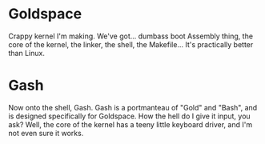 # Goldspace
Crappy kernel I'm making. We've got... dumbass boot Assembly thing, the core of the kernel, the linker, the shell, the Makefile... 
It's practically better than Linux.
# Gash
Now onto the shell, Gash. Gash is a portmanteau of "Gold" and "Bash", and is designed specifically for Goldspace. How the hell do I give it input, you ask? Well, the core of the kernel has a teeny little keyboard driver, and I'm not even sure it works.
